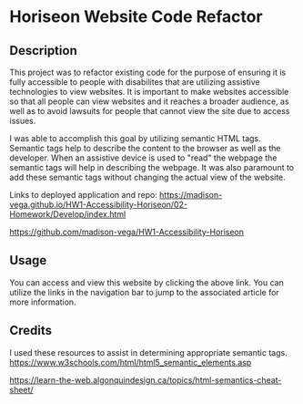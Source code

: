 # Horiseon Website Code Refactor 

## Description

This project was to refactor existing code for the purpose of ensuring it is fully accessible to people with disabilites that are utilizing assistive technologies to view websites.  It is important to make websites accessible so that all people can view websites and it reaches a broader audience, as well as to avoid lawsuits for people that cannot view the site due to access issues.

I was able to accomplish this goal by utilizing semantic HTML tags.  Semantic tags help to describe the content to the browser as well as the developer.  When an assistive device is used to "read" the webpage the semantic tags will help in describing the webpage.  It was also paramount to add these semantic tags without changing the actual view of the website.  

Links to deployed application and repo:
https://madison-vega.github.io/HW1-Accessibility-Horiseon/02-Homework/Develop/index.html

https://github.com/madison-vega/HW1-Accessibility-Horiseon

## Usage 

You can access and view this website by clicking the above link. You can utilize the links in the navigation bar to jump to the associated article for more information.

## Credits

I used these resources to assist in determining appropriate semantic tags.
https://www.w3schools.com/html/html5_semantic_elements.asp

https://learn-the-web.algonquindesign.ca/topics/html-semantics-cheat-sheet/